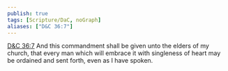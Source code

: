 ```yaml
---
publish: true
tags: [Scripture/DaC, noGraph]
aliases: ["D&C 36:7"]
---
```

[D&C 36:7](https://churchofjesuschrist.org/study/scriptures/dc-testament/dc/36?lang=eng&id=p7#p7) And this commandment shall be given unto the elders of my church, that every man which will embrace it with singleness of heart may be ordained and sent forth, even as I have spoken.
